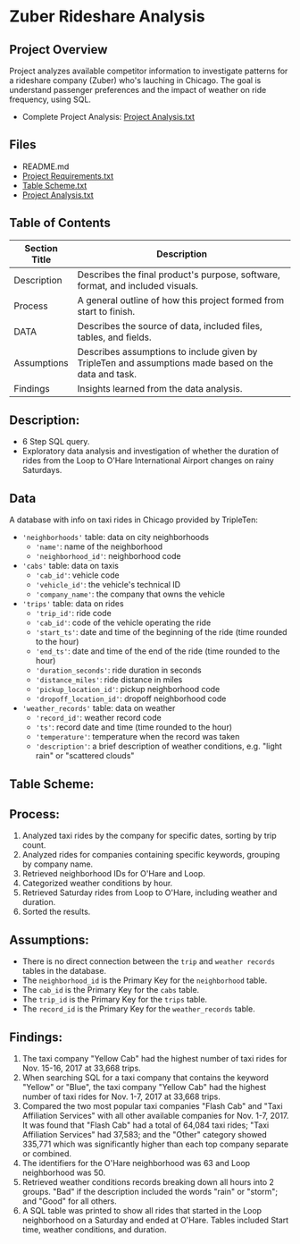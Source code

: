# Zuber Rideshare Analysis

## Project Overview
Project analyzes available competitor information to investigate patterns for a rideshare company (Zuber) who's lauching in Chicago. The goal is understand passenger preferences and the impact of weather on ride frequency, using SQL. 

- Complete Project Analysis: <a href= 'https://github.com/murry-kristy/Data_projects_TripleTen/blob/main/Zuber%20Rideshare%20Analysis/Zuber%20Rideshare%20Analysis.pdf'><u>Project Analysis.txt</u></a>

## Files
- README.md
- <a href= 'https://github.com/murry-kristy/Data_projects_TripleTen/blob/main/Zuber%20Rideshare%20Analysis/Zuber%20Project%20Requirements.md'><u>Project Requirements.txt</u></a>
- <a href= 'https://github.com/murry-kristy/Data_projects_TripleTen/blob/main/Zuber%20Rideshare%20Analysis/Zuber%20Table%20Scheme.png'><u>Table Scheme.txt</u></a>
- <a href= 'https://github.com/murry-kristy/Data_projects_TripleTen/blob/main/Zuber%20Rideshare%20Analysis/Zuber%20Rideshare%20Analysis.pdf'><u>Project Analysis.txt</u></a>

## Table of Contents
| Section Title | Description |
| ----------- |----------- |
| Description | Describes the final product's purpose, software, format, and included visuals. |
| Process | A general outline of how this project formed from start to finish. |
| DATA | Describes the source of data, included files, tables, and fields. |
| Assumptions | Describes assumptions to include given by TripleTen and assumptions made based on the data and task. |
| Findings | Insights learned from the data analysis. |

## Description:
- 6 Step SQL query.
- Exploratory data analysis and investigation of whether the duration of rides from the Loop to O'Hare International Airport changes on rainy Saturdays.

## Data
A database with info on taxi rides in Chicago provided by TripleTen:
- `'neighborhoods'` table: data on city neighborhoods
    - `'name'`: name of the neighborhood
    - `'neighborhood_id'`: neighborhood code
- `'cabs'` table: data on taxis
    - `'cab_id'`: vehicle code
    - `'vehicle_id'`: the vehicle's technical ID
    - `'company_name'`: the company that owns the vehicle
- `'trips'` table: data on rides
    - `'trip_id'`: ride code
    - `'cab_id'`: code of the vehicle operating the ride
    - `'start_ts'`: date and time of the beginning of the ride (time rounded to the hour)
    - `'end_ts'`: date and time of the end of the ride (time rounded to the hour)
    - `'duration_seconds'`: ride duration in seconds
    - `'distance_miles'`: ride distance in miles
    - `'pickup_location_id'`: pickup neighborhood code
    - `'dropoff_location_id'`: dropoff neighborhood code
- `'weather_records'` table: data on weather
    - `'record_id'`: weather record code
    - `'ts'`: record date and time (time rounded to the hour)
    - `'temperature'`: temperature when the record was taken
    - `'description'`: a brief description of weather conditions, e.g. "light rain" or "scattered clouds"

## Table Scheme:

## Process:
1. Analyzed taxi rides by the company for specific dates, sorting by trip count.
2. Analyzed rides for companies containing specific keywords, grouping by company name.
3. Retrieved neighborhood IDs for O'Hare and Loop.
4. Categorized weather conditions by hour.
5. Retrieved Saturday rides from Loop to O'Hare, including weather and duration.
6. Sorted the results.

## Assumptions:
- There is no direct connection between the `trip` and `weather records` tables in the database.
- The `neighborhood_id` is the Primary Key for the `neighborhood` table.
- The `cab_id` is the Primary Key for the `cabs` table. 
- The `trip_id` is the Primary Key for the `trips` table.
- The `record_id` is the Primary Key for the `weather_records` table.

## Findings:
1. The taxi company "Yellow Cab" had the highest number of taxi rides for Nov. 15-16, 2017 at 33,668 trips.
2. When searching SQL for a taxi company that contains the keyword "Yellow" or "Blue", the taxi company "Yellow Cab" had the highest number of taxi rides for Nov. 1-7, 2017 at 33,668 trips.
3. Compared the two most popular taxi companies "Flash Cab" and "Taxi Affiliation Services" with all other available companies for Nov. 1-7, 2017. It was found that "Flash Cab" had a total of 64,084 taxi rides;
   "Taxi Affiliation Services" had 37,583; and the "Other" category showed 335,771 which was significantly higher than each top company separate or combined.
4. The identifiers for the O'Hare neighborhood was 63 and Loop neighborhood was 50.
5. Retrieved weather conditions records breaking down all hours into 2 groups. "Bad" if the description included the words "rain" or "storm"; and "Good" for all others. 
6. A SQL table was printed to show all rides that started in the Loop neighborhood on a Saturday and ended at O'Hare. Tables included Start time, weather conditions, and duration.
